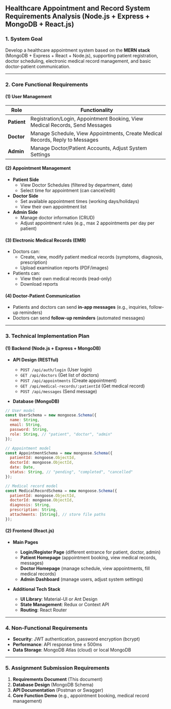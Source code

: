 ## **Healthcare Appointment and Record System Requirements Analysis (Node.js + Express + MongoDB + React.js)**  

### **1. System Goal**  
Develop a healthcare appointment system based on the **MERN stack** (MongoDB + Express + React + Node.js), supporting patient registration, doctor scheduling, electronic medical record management, and basic doctor-patient communication.  

---

### **2. Core Functional Requirements**  

#### **(1) User Management**  
| Role | Functionality |  
|------|---------------|  
| **Patient** | Registration/Login, Appointment Booking, View Medical Records, Send Messages |  
| **Doctor** | Manage Schedule, View Appointments, Create Medical Records, Reply to Messages |  
| **Admin** | Manage Doctor/Patient Accounts, Adjust System Settings |  

#### **(2) Appointment Management**  
- **Patient Side**  
  - View Doctor Schedules (filtered by department, date)  
  - Select time for appointment (can cancel/edit)  
- **Doctor Side**  
  - Set available appointment times (working days/holidays)  
  - View their own appointment list  
- **Admin Side**  
  - Manage doctor information (CRUD)  
  - Adjust appointment rules (e.g., max 2 appointments per day per patient)  

#### **(3) Electronic Medical Records (EMR)**  
- Doctors can:  
  - Create, view, modify patient medical records (symptoms, diagnosis, prescription)  
  - Upload examination reports (PDF/images)  
- Patients can:  
  - View their own medical records (read-only)  
  - Download reports  

#### **(4) Doctor-Patient Communication**  
- Patients and doctors can send **in-app messages** (e.g., inquiries, follow-up reminders)  
- Doctors can send **follow-up reminders** (automated messages)  

---

### **3. Technical Implementation Plan**  

#### **(1) Backend (Node.js + Express + MongoDB)**  
- **API Design (RESTful)**  
  - `POST /api/auth/login` (User login)  
  - `GET /api/doctors` (Get list of doctors)  
  - `POST /api/appointments` (Create appointment)  
  - `GET /api/medical-records/:patientId` (Get medical record)  
  - `POST /api/messages` (Send message)  

- **Database (MongoDB)**  
```javascript
// User model
const UserSchema = new mongoose.Schema({
  name: String,
  email: String,
  password: String,
  role: String, // "patient", "doctor", "admin"
});

// Appointment model
const AppointmentSchema = new mongoose.Schema({
  patientId: mongoose.ObjectId,
  doctorId: mongoose.ObjectId,
  date: Date,
  status: String, // "pending", "completed", "cancelled"
});

// Medical record model
const MedicalRecordSchema = new mongoose.Schema({
  patientId: mongoose.ObjectId,
  doctorId: mongoose.ObjectId,
  diagnosis: String,
  prescription: String,
  attachments: [String], // store file paths
});
```  

#### **(2) Frontend (React.js)**  
- **Main Pages**  
  - **Login/Register Page** (different entrance for patient, doctor, admin)  
  - **Patient Homepage** (appointment booking, view medical records, messages)  
  - **Doctor Homepage** (manage schedule, view appointments, fill medical records)  
  - **Admin Dashboard** (manage users, adjust system settings)  

- **Additional Tech Stack**  
  - **UI Library**: Material-UI or Ant Design  
  - **State Management**: Redux or Context API  
  - **Routing**: React Router  

---

### **4. Non-Functional Requirements**  
- **Security**: JWT authentication, password encryption (bcrypt)  
- **Performance**: API response time ≤ 500ms  
- **Data Storage**: MongoDB Atlas (cloud) or local MongoDB  

---

### **5. Assignment Submission Requirements**  
1. **Requirements Document** (This document)  
2. **Database Design** (MongoDB Schema)  
3. **API Documentation** (Postman or Swagger)  
4. **Core Function Demo** (e.g., appointment booking, medical record management)  



